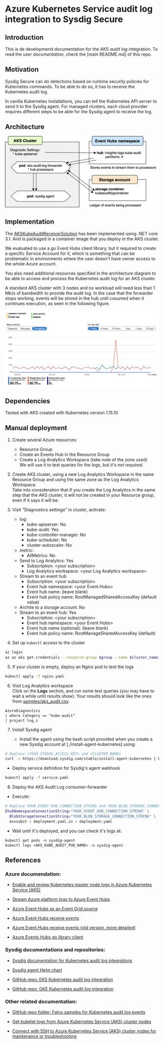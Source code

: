 # Azure Kubernetes Service audit log integration to Sysdig Secure

## Introduction

This is de developmend documentation for the _AKS audit log_ integration. To read the _user documentation_, check the [main README.md] of this repo.

## Motivation

Sysdig Secure can do detections based on runtime security policies for Kubernetes commands. To be able to do so, it has to receive the Kubernetes audit log.

In vanilla Kubernetes installations, you can tell the Kubernetes API server to send it to the Sysdig agent. For managed clusters, each cloud provider requires different steps to be able for the Sysdig agent to receive the log.


## Architecture

![AKS audit log architecture diagram](aks_audit_log_architecture.png)

## Implementation

The [AKSKubeAuditReceiverSolution](../AKSKubeAuditReceiverSolution) has been implemented using .NET core 3.1. And is packaged in a container image that you deploy in the AKS cluster.

We evaluated to use a go Event Hubs client library, but it required to create a specific Service Account for it, which is something that can be problematic in environments where the user doesn't have owner access to the whole Azure account.

You also need additional resources specified in the architecture diagram to be able to access and process the Kubernetes audit log for an AKS cluster.

A standard AKS cluster with 3 nodes and no workload will need less than 1 Mb/s of bandwidth to provide the audit log. In the case that the forwarder stops working, events will be stored in the hub until cosumed when it continues execution, as seen in the following figure.

![Kube audit events bandwidth](events-bandwidth.png)

## Dependencies

Tested with AKS created with Kubernetes version 1.15.10


## Manual deployment

1. Create several Azure resources:
   * Resource Group
   * Create an Events Hub in the Resource Group
   * Create a Log Analytics Workspace (take note of the zone used)  
    We will use it to test queries for the logs, but _it's not required_. 

2. Create AKS cluster, using a new Log Analytics Workspace in the same Resource Group and using the same zone as the Log Analytics Workspace.  
Take into consideration that if you create the Log Analytics in the same step that the AKS cluster, it will not be created in your Resource group, even if it says it will be.

3. Visit "Diagnostics settings" in cluster, activate:
   * log:
       * kube-apiserver: No
       * kube-audit: Yes
       * kube-controller-manager: No
       * kube-scheduler: No
       * cluster-autoscaler: No
   * metric:
       * AllMetrics: No
   * Send to Log Analytics: Yes
       * Subscription: \<your subscription>
       * Log Analytics workspace: \<your Log Analytics workspace>
   * Stream to an event hub
       * Subscription: \<your subscription>
       * Event hub namespace: \<your Event Hubs>
       * Event hub name: (leave blank)
       * Event hub policy name: RootManagedSharedAccessKey (default value)
   * Archite to a storage account: No
   * Stream to an event hub: Yes
       * Subscription: \<your subscription>
       * Event hub namespace: \<your Event Hubs>
       * Event hub name (optional): (leave blank)
       * Event hub policy name: RootManageSharedAccessKey (default)

4. Set up `kubectl` access to the cluster

```bash
az login
az az aks get-credentials --resource-group $group --name $cluster_name
```

5. If your cluster is empty, deploy an Nginx pod to test the logs

```bash
kubectl apply -f nginx.yaml
```

6. Visit Log Analytics workspace  
   Click on the **Logs** section, and run some test queries (you may have to wait a while until results show).
   Your results should look like the ones from [samples/aks_audit.csv](./aks_audit.csv).

```
AzureDiagnostics
| where Category == "kube-audit"
| project log_s
```

7. Install Sysdig agent

   * Install the agent using the bash script provided when you create a new Sysdig account at [./install-agent-kubernetes] using:

   
```bash
# Replace <YOUR_SYSDIG_ACCESS_KEY> and <CLUSTER_NAME>
curl -s https://download.sysdig.com/stable/install-agent-kubernetes | bash -s -- --access_key <YOUR_SYSDIG_ACCESS_KEY> --collector collector.sysdigcloud.com --collector_port 6443 --cluster_name <CLUSTER_NAME> --imageanalyzer
```

  * Deploy service definition for Sysdig's agent webhook

```bash
kubectl apply -f service.yaml
```


8. Deploy the AKS Audit Log consumer-forwarder

  * Execute:

```bash
# Replace YOUR_EVENT_HUB_CONNECTION_STRING and YOUR_BLOB_STORAGE_CONNECTION_STRING
EhubNamespaceConnectionString="YOUR_EVENT_HUB_CONNECTION_STRING" \
  BlobStorageConnectionString="YOUR_BLOB_STORAGE_CONNECTION_STRING" \
  envsubst < deployment.yaml.in > deployment.yaml
```

  * Wait until it's deployed, and you can check it's logs at:
  
```
kubectl get pods -n sysdig-agent
kubectl logs <AKS_KUBE_AUDIT_POD_NAME> -n sysdig-agent
```

## References

### Azure documendation:

* [Enable and review Kubernetes master node logs in Azure Kubernetes Service (AKS)](https://docs.microsoft.com/en-us/azure/aks/view-master-logs)

* [Stream Azure platform logs to Azure Event Hubs](https://docs.microsoft.com/en-us/azure/azure-monitor/platform/resource-logs-stream-event-hubs)

* [Azure Event Hubs as an Event Grid source](https://docs.microsoft.com/en-us/azure/event-grid/event-schema-event-hubs)

* [Azure Event Hubs receive events](https://docs.microsoft.com/en-us/azure/event-hubs/get-started-dotnet-standard-send-v2#receive-events)

* [Azure Event Hubs receive events (old version, more detailed)](https://docs.microsoft.com/en-us/azure/event-hubs/event-hubs-dotnet-standard-getstarted-send#receive-events)

* [Azure Events Hubs go library client](https://github.com/Azure/azure-event-hubs-go)

### Sysdig documentations and repositories:

* [Sysdig documentation for Kubernetes audit log integrations](https://docs.sysdig.com/en/kubernetes-audit-logging.html)

* [Sysdig agent Helm chart](https://github.com/helm/charts/blob/master/stable/sysdig/README.md)

* [GitHub repo: EKS Kubernetes audit log integration](https://github.com/sysdiglabs/ekscloudwatch)

* [GitHub repo: GKE Kubernetes audit log integration](https://github.com/sysdiglabs/stackdriver-webhook-bridge)

### Other related documentation:

* [GitHub repo folder: Falco samples for Kubernetes audit log events](https://github.com/falcosecurity/falco/tree/master/test/trace_files/k8s_audit)

* [Get kubelet logs from Azure Kubernetes Service (AKS) cluster nodes](https://docs.microsoft.com/en-us/azure/aks/kubelet-logs)

* [Connect with SSH to Azure Kubernetes Service (AKS) cluster nodes for maintenance or troubleshooting](https://docs.microsoft.com/en-us/azure/aks/ssh)


